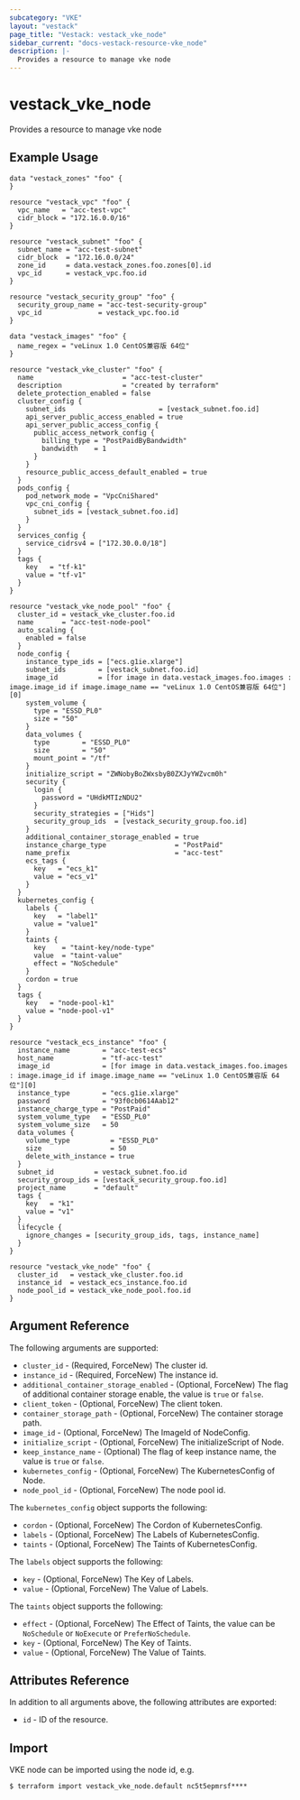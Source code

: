 ```yaml
---
subcategory: "VKE"
layout: "vestack"
page_title: "Vestack: vestack_vke_node"
sidebar_current: "docs-vestack-resource-vke_node"
description: |-
  Provides a resource to manage vke node
---
```

# vestack_vke_node
Provides a resource to manage vke node
## Example Usage
```hcl
data "vestack_zones" "foo" {
}

resource "vestack_vpc" "foo" {
  vpc_name   = "acc-test-vpc"
  cidr_block = "172.16.0.0/16"
}

resource "vestack_subnet" "foo" {
  subnet_name = "acc-test-subnet"
  cidr_block  = "172.16.0.0/24"
  zone_id     = data.vestack_zones.foo.zones[0].id
  vpc_id      = vestack_vpc.foo.id
}

resource "vestack_security_group" "foo" {
  security_group_name = "acc-test-security-group"
  vpc_id              = vestack_vpc.foo.id
}

data "vestack_images" "foo" {
  name_regex = "veLinux 1.0 CentOS兼容版 64位"
}

resource "vestack_vke_cluster" "foo" {
  name                      = "acc-test-cluster"
  description               = "created by terraform"
  delete_protection_enabled = false
  cluster_config {
    subnet_ids                       = [vestack_subnet.foo.id]
    api_server_public_access_enabled = true
    api_server_public_access_config {
      public_access_network_config {
        billing_type = "PostPaidByBandwidth"
        bandwidth    = 1
      }
    }
    resource_public_access_default_enabled = true
  }
  pods_config {
    pod_network_mode = "VpcCniShared"
    vpc_cni_config {
      subnet_ids = [vestack_subnet.foo.id]
    }
  }
  services_config {
    service_cidrsv4 = ["172.30.0.0/18"]
  }
  tags {
    key   = "tf-k1"
    value = "tf-v1"
  }
}

resource "vestack_vke_node_pool" "foo" {
  cluster_id = vestack_vke_cluster.foo.id
  name       = "acc-test-node-pool"
  auto_scaling {
    enabled = false
  }
  node_config {
    instance_type_ids = ["ecs.g1ie.xlarge"]
    subnet_ids        = [vestack_subnet.foo.id]
    image_id          = [for image in data.vestack_images.foo.images : image.image_id if image.image_name == "veLinux 1.0 CentOS兼容版 64位"][0]
    system_volume {
      type = "ESSD_PL0"
      size = "50"
    }
    data_volumes {
      type        = "ESSD_PL0"
      size        = "50"
      mount_point = "/tf"
    }
    initialize_script = "ZWNobyBoZWxsbyB0ZXJyYWZvcm0h"
    security {
      login {
        password = "UHdkMTIzNDU2"
      }
      security_strategies = ["Hids"]
      security_group_ids  = [vestack_security_group.foo.id]
    }
    additional_container_storage_enabled = true
    instance_charge_type                 = "PostPaid"
    name_prefix                          = "acc-test"
    ecs_tags {
      key   = "ecs_k1"
      value = "ecs_v1"
    }
  }
  kubernetes_config {
    labels {
      key   = "label1"
      value = "value1"
    }
    taints {
      key    = "taint-key/node-type"
      value  = "taint-value"
      effect = "NoSchedule"
    }
    cordon = true
  }
  tags {
    key   = "node-pool-k1"
    value = "node-pool-v1"
  }
}

resource "vestack_ecs_instance" "foo" {
  instance_name        = "acc-test-ecs"
  host_name            = "tf-acc-test"
  image_id             = [for image in data.vestack_images.foo.images : image.image_id if image.image_name == "veLinux 1.0 CentOS兼容版 64位"][0]
  instance_type        = "ecs.g1ie.xlarge"
  password             = "93f0cb0614Aab12"
  instance_charge_type = "PostPaid"
  system_volume_type   = "ESSD_PL0"
  system_volume_size   = 50
  data_volumes {
    volume_type          = "ESSD_PL0"
    size                 = 50
    delete_with_instance = true
  }
  subnet_id          = vestack_subnet.foo.id
  security_group_ids = [vestack_security_group.foo.id]
  project_name       = "default"
  tags {
    key   = "k1"
    value = "v1"
  }
  lifecycle {
    ignore_changes = [security_group_ids, tags, instance_name]
  }
}

resource "vestack_vke_node" "foo" {
  cluster_id   = vestack_vke_cluster.foo.id
  instance_id  = vestack_ecs_instance.foo.id
  node_pool_id = vestack_vke_node_pool.foo.id
}
```
## Argument Reference
The following arguments are supported:
* `cluster_id` - (Required, ForceNew) The cluster id.
* `instance_id` - (Required, ForceNew) The instance id.
* `additional_container_storage_enabled` - (Optional, ForceNew) The flag of additional container storage enable, the value is `true` or `false`.
* `client_token` - (Optional, ForceNew) The client token.
* `container_storage_path` - (Optional, ForceNew) The container storage path.
* `image_id` - (Optional, ForceNew) The ImageId of NodeConfig.
* `initialize_script` - (Optional, ForceNew) The initializeScript of Node.
* `keep_instance_name` - (Optional) The flag of keep instance name, the value is `true` or `false`.
* `kubernetes_config` - (Optional, ForceNew) The KubernetesConfig of Node.
* `node_pool_id` - (Optional, ForceNew) The node pool id.

The `kubernetes_config` object supports the following:

* `cordon` - (Optional, ForceNew) The Cordon of KubernetesConfig.
* `labels` - (Optional, ForceNew) The Labels of KubernetesConfig.
* `taints` - (Optional, ForceNew) The Taints of KubernetesConfig.

The `labels` object supports the following:

* `key` - (Optional, ForceNew) The Key of Labels.
* `value` - (Optional, ForceNew) The Value of Labels.

The `taints` object supports the following:

* `effect` - (Optional, ForceNew) The Effect of Taints, the value can be `NoSchedule` or `NoExecute` or `PreferNoSchedule`.
* `key` - (Optional, ForceNew) The Key of Taints.
* `value` - (Optional, ForceNew) The Value of Taints.

## Attributes Reference
In addition to all arguments above, the following attributes are exported:
* `id` - ID of the resource.



## Import
VKE node can be imported using the node id, e.g.
```
$ terraform import vestack_vke_node.default nc5t5epmrsf****
```

